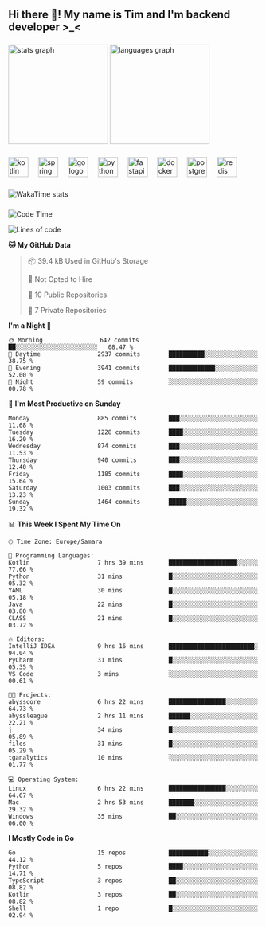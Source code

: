 <h2 align="left">Hi there 👋! My name is Tim and I'm backend developer >_<</h2>

###

<div align="left">
  <img src="https://github-readme-stats-qilm.vercel.app/api?username=intezya&hide_title=false&hide_rank=false&show_icons=true&include_all_commits=true&count_private=true&disable_animations=false&theme=omni&locale=en&hide_border=true&order=1&show=prs_merged&hide=issues" height="200" alt="stats graph"  />
  <img src="https://github-readme-stats-qilm.vercel.app/api/top-langs?username=intezya&locale=en&hide_title=false&layout=donut&langs_count=5&theme=omni&hide_border=true&order=2&exclude_repo=github-readme-stats&hide=mako" height="200" alt="languages graph"  />
</div>

###

<div align="left">
  <img src="https://img.shields.io/badge/Kotlin-7F52FF?logo=kotlin&logoColor=white&style=for-the-badge" height="40" alt="kotlin logo"  />
  <img width="12" />
  <img src="https://img.shields.io/badge/Spring-6DB33F?logo=spring&logoColor=black&style=for-the-badge" height="40" alt="spring logo"  />
  <img width="12" />
  <img src="https://img.shields.io/badge/Go-00ADD8?logo=go&logoColor=white&style=for-the-badge" height="40" alt="go logo"  />
  <img width="12" />
  <img src="https://img.shields.io/badge/Python-3776AB?logo=python&logoColor=white&style=for-the-badge" height="40" alt="python logo"  />
  <img width="12" />
  <img src="https://img.shields.io/badge/FastAPI-009688?logo=fastapi&logoColor=white&style=for-the-badge" height="40" alt="fastapi logo"  />
  <img width="12" />
  <img src="https://img.shields.io/badge/Docker-2496ED?logo=docker&logoColor=white&style=for-the-badge" height="40" alt="docker logo"  />
  <img width="12" />
  <img src="https://img.shields.io/badge/PostgreSQL-4169E1?logo=postgresql&logoColor=white&style=for-the-badge" height="40" alt="postgresql logo"  />
  <img width="12" />
  <img src="https://img.shields.io/badge/Redis-DC382D?logo=redis&logoColor=white&style=for-the-badge" height="40" alt="redis logo"  />
</div>

###

<picture>
	<source
		srcset="https://github-readme-stats-qilm.vercel.app/api/wakatime?username=intezya&theme=omni&layout=compact&hide_border=true"
		media="(prefers-color-scheme: dark)%2C (prefers-color-scheme: no-preference)"
	/>
	<img alt="WakaTime stats" src="https://github-readme-stats-qilm.vercel.app/api/wakatime?username=intezya&theme=omni&layout=compact&hide_border=true&"/>
</picture>

###

<!--START_SECTION:waka-->
![Code Time](http://img.shields.io/badge/Code%20Time-559%20hrs%206%20mins-blue)

![Lines of code](https://img.shields.io/badge/From%20Hello%20World%20I%27ve%20Written-933.7%20thousand%20lines%20of%20code-blue)

**🐱 My GitHub Data** 

> 📦 39.4 kB Used in GitHub's Storage 
 > 
> 🚫 Not Opted to Hire
 > 
> 📜 10 Public Repositories 
 > 
> 🔑 7 Private Repositories 
 > 
**I'm a Night 🦉** 

```text
🌞 Morning                642 commits         ██░░░░░░░░░░░░░░░░░░░░░░░   08.47 % 
🌆 Daytime                2937 commits        ██████████░░░░░░░░░░░░░░░   38.75 % 
🌃 Evening                3941 commits        █████████████░░░░░░░░░░░░   52.00 % 
🌙 Night                  59 commits          ░░░░░░░░░░░░░░░░░░░░░░░░░   00.78 % 
```
📅 **I'm Most Productive on Sunday** 

```text
Monday                   885 commits         ███░░░░░░░░░░░░░░░░░░░░░░   11.68 % 
Tuesday                  1228 commits        ████░░░░░░░░░░░░░░░░░░░░░   16.20 % 
Wednesday                874 commits         ███░░░░░░░░░░░░░░░░░░░░░░   11.53 % 
Thursday                 940 commits         ███░░░░░░░░░░░░░░░░░░░░░░   12.40 % 
Friday                   1185 commits        ████░░░░░░░░░░░░░░░░░░░░░   15.64 % 
Saturday                 1003 commits        ███░░░░░░░░░░░░░░░░░░░░░░   13.23 % 
Sunday                   1464 commits        █████░░░░░░░░░░░░░░░░░░░░   19.32 % 
```


📊 **This Week I Spent My Time On** 

```text
🕑︎ Time Zone: Europe/Samara

💬 Programming Languages: 
Kotlin                   7 hrs 39 mins       ███████████████████░░░░░░   77.66 % 
Python                   31 mins             █░░░░░░░░░░░░░░░░░░░░░░░░   05.32 % 
YAML                     30 mins             █░░░░░░░░░░░░░░░░░░░░░░░░   05.18 % 
Java                     22 mins             █░░░░░░░░░░░░░░░░░░░░░░░░   03.80 % 
CLASS                    21 mins             █░░░░░░░░░░░░░░░░░░░░░░░░   03.72 % 

🔥 Editors: 
IntelliJ IDEA            9 hrs 16 mins       ████████████████████████░   94.04 % 
PyCharm                  31 mins             █░░░░░░░░░░░░░░░░░░░░░░░░   05.35 % 
VS Code                  3 mins              ░░░░░░░░░░░░░░░░░░░░░░░░░   00.61 % 

🐱‍💻 Projects: 
abysscore                6 hrs 22 mins       ████████████████░░░░░░░░░   64.73 % 
abyssleague              2 hrs 11 mins       ██████░░░░░░░░░░░░░░░░░░░   22.21 % 
j                        34 mins             █░░░░░░░░░░░░░░░░░░░░░░░░   05.89 % 
files                    31 mins             █░░░░░░░░░░░░░░░░░░░░░░░░   05.29 % 
tganalytics              10 mins             ░░░░░░░░░░░░░░░░░░░░░░░░░   01.77 % 

💻 Operating System: 
Linux                    6 hrs 22 mins       ████████████████░░░░░░░░░   64.67 % 
Mac                      2 hrs 53 mins       ███████░░░░░░░░░░░░░░░░░░   29.32 % 
Windows                  35 mins             ██░░░░░░░░░░░░░░░░░░░░░░░   06.00 % 
```

**I Mostly Code in Go** 

```text
Go                       15 repos            ███████████░░░░░░░░░░░░░░   44.12 % 
Python                   5 repos             ████░░░░░░░░░░░░░░░░░░░░░   14.71 % 
TypeScript               3 repos             ██░░░░░░░░░░░░░░░░░░░░░░░   08.82 % 
Kotlin                   3 repos             ██░░░░░░░░░░░░░░░░░░░░░░░   08.82 % 
Shell                    1 repo              █░░░░░░░░░░░░░░░░░░░░░░░░   02.94 % 
```




<!--END_SECTION:waka-->
